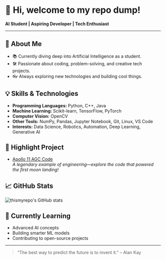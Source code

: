 # 👋 Hi, welcome to my repo dump!

**AI Student | Aspiring Developer | Tech Enthusiast**

---

## 🚀 About Me

- 📚 Currently diving deep into Artificial Intelligence as a student.
- 🛠️ Passionate about coding, problem-solving, and creative tech projects.
- 👓 Always exploring new technologies and building cool things.

## 💡 Skills & Technologies

- **Programming Languages:** Python, C++, Java
- **Machine Learning:** Scikit-learn, TensorFlow, PyTorch
- **Computer Vision:** OpenCV
- **Other Tools:** NumPy, Pandas, Jupyter Notebook, Git, Linux, VS Code
- **Interests:** Data Science, Robotics, Automation, Deep Learning, Generative AI

## 🌟 Highlight Project

- [Apollo 11 AGC Code](https://github.com/chrislgarry/Apollo-11)  
  *A legendary example of engineering—explore the code that powered the first moon landing!*

## 📈 GitHub Stats

![thismyrepo's GitHub stats](https://github-readme-stats.vercel.app/api?username=thismyrepo&show_icons=true&hide=prs&count_private=true&theme=tokyonight)

## 🧠 Currently Learning

- Advanced AI concepts
- Building smarter ML models
- Contributing to open-source projects

---

> “The best way to predict the future is to invent it.” – Alan Kay
